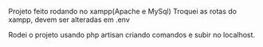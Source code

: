Projeto feito rodando no xampp(Apache e MySql)
Troquei as rotas do xampp, devem ser alteradas em .env

Rodei o projeto usando php artisan criando comandos e subir no localhost.